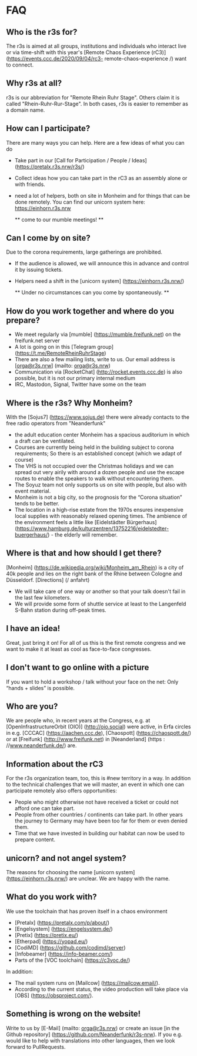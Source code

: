 # FAQ

## Who is the r3s for?
The r3s is aimed at all groups, institutions and individuals who interact live or via time-shift with this year's [Remote Chaos Experience (rC3)] (https://events.ccc.de/2020/09/04/rc3- remote-chaos-experience /) want to connect.

## Why r3s at all?
r3s is our abbreviation for "Remote Rhein Ruhr Stage". Others claim it is called "Rhein-Ruhr-Rur-Stage". In both cases, r3s is easier to remember as a domain name.

## How can I participate?
There are many ways you can help. Here are a few ideas of what you can do
* Take part in our [Call for Participation / People / Ideas] (https://pretalx.r3s.nrw/r3s/)
* Collect ideas how you can take part in the rC3 as an assembly alone or with friends.
* need a lot of helpers, both on site in Monheim and for things that can be done remotely. You can find our unicorn system here: https://einhorn.r3s.nrw
  
  ** come to our mumble meetings! **

## Can I come by on site?
Due to the corona requirements, large gatherings are prohibited.

* If the audience is allowed, we will announce this in advance and control it by issuing tickets.
* Helpers need a shift in the [unicorn system] (https://einhorn.r3s.nrw/)

  ** Under no circumstances can you come by spontaneously. **

## How do you work together and where do you prepare?
 * We meet regularly via [mumble] (https://mumble.freifunk.net) on the freifunk.net server
 * A lot is going on in this [Telegram group] (https://t.me/RemoteRheinRuhrStage)
 * There are also a few mailing lists, write to us. Our email address is [orga@r3s.nrw] (mailto: orga@r3s.nrw)
 * Communication via [RocketChat] (http://rocket.events.ccc.de) is also possible, but it is not our primary internal medium
 * IRC, Mastodon, Signal, Twitter have some on the team

## Where is the r3s? Why Monheim?
With the [Sojus7] (https://www.sojus.de) there were already contacts to the free radio operators from "Neanderfunk"

* the adult education center Monheim has a spacious auditorium in which a draft can be ventilated.
* Courses are currently being held in the building subject to corona requirements; So there is an established concept (which we adapt of course)
* The VHS is not occupied over the Christmas holidays and we can spread out very airily with around a dozen people and use the escape routes to enable the speakers to walk without encountering them.
* The Soyuz team not only supports us on site with people, but also with event material.
* Monheim is not a big city, so the prognosis for the “Corona situation” tends to be better.
* The location in a high-rise estate from the 1970s ensures inexpensive local supplies with reasonably relaxed opening times. The ambience of the environment feels a little like [Eidelstädter Bürgerhaus] (https://www.hamburg.de/kulturzentren/13752216/eidelstedter-buergerhaus/) - the elderly will remember.

## Where is that and how should I get there?
[Monheim] (https://de.wikipedia.org/wiki/Monheim_am_Rhein) is a city of 40k people and lies on the right bank of the Rhine between Cologne and Düsseldorf.
[Directions] (/ anfahrt)

* We will take care of one way or another so that your talk doesn't fail in the last few kilometers.
* We will provide some form of shuttle service at least to the Langenfeld S-Bahn station during off-peak times.

## I have an idea!
Great, just bring it on! For all of us this is the first remote congress and we want to make it at least as cool as face-to-face congresses.

## I don't want to go online with a picture
If you want to hold a workshop / talk without your face on the net: Only “hands + slides” is possible.

## Who are you?
We are people who, in recent years at the Congress, e.g. at [OpenInfrastructureOrbit (OIO)] (http://oio.social) were active, in Erfa circles in e.g. [CCCAC] (https://aachen.ccc.de), [Chaospott] (https://chaospott.de/) or at [Freifunk] (http://www.freifunk.net) in [Neanderland] (https : //www.neanderfunk.de/) are.

## Information about the rC3
For the r3s organization team, too, this is #new territory in a way. In addition to the technical challenges that we will master, an event in which one can participate remotely also offers opportunities:

  * People who might otherwise not have received a ticket or could not afford one can take part.
  * People from other countries / continents can take part. In other years the journey to Germany may have been too far for them or even denied them.
  * Time that we have invested in building our habitat can now be used to prepare content.

## unicorn? and not angel system?
The reasons for choosing the name [unicorn system] (https://einhorn.r3s.nrw/) are unclear. We are happy with the name.

## What do you work with?
We use the toolchain that has proven itself in a chaos environment

   * [Pretalx] (https://pretalx.com/p/about/)
   * [Engelsystem] (https://engelsystem.de/)
   * [Pretix] (https://pretix.eu/)
   * [Etherpad] (https://yopad.eu/)
   * [CodiMD] (https://github.com/codimd/server)
   * [Infobeamer] (https://info-beamer.com/)
   * Parts of the [VOC toolchain] (https://c3voc.de/)
  
   In addition:
    
   * The mail system runs on [Mailcow] (https://mailcow.email/).
   * According to the current status, the video production will take place via [OBS] (https://obsproject.com/).
  
## Something is wrong on the website!
Write to us by [E-Mail] (mailto: orga@r3s.nrw) or create an issue [in the Github repository] (https://github.com/Neanderfunk/r3s-nrw). If you e.g. would like to help with translations into other languages, then we look forward to PullRequests.
